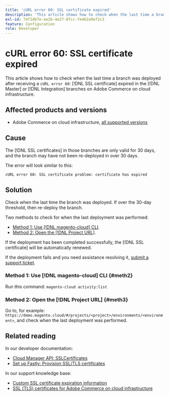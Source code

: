 ```yaml
---
title: 'cURL error 60: SSL certificate expired'
description: 'This article shows how to check when the last time a branch was deployed after receiving a cURL error 60: SSL certificate expired in the Master or Integration branches on Adobe Commerce on cloud infrastructure.'
exl-id: 74f1db7e-ee2b-4e27-8fcc-fe462a9e72c3
feature: Configuration
role: Developer
---
```

# cURL error 60: SSL certificate expired

This article shows how to check when the last time a branch was deployed after receiving a `cURL error 60`: [!DNL SSL certificate] expired in the [!DNL Master] or [!DNL Integration] branches on Adobe Commerce on cloud infrastructure.

## Affected products and versions

* Adobe Commerce on cloud infrastructure, [all supported versions](https://magento.com/sites/default/files/magento-software-lifecycle-policy.pdf)

## Cause

The [!DNL SSL certificates] in those branches are only valid for 30 days, and the branch may have not been re-deployed in over 30 days.

The error will look similar to this:

```cURL
cURL error 60: SSL certificate problem: certificate has expired
```

## Solution

Check when the last time the branch was deployed. If over the 30-day threshold, then re-deploy the branch.

Two methods to check for when the last deployment was performed:

* [Method 1: Use [!DNL magento-cloud] CLI](#meth2).
* [Method 2: Open the [!DNL Project URL]](#meth3).

If the deployment has been completed successfully, the [!DNL SSL certificate] will be automatically renewed.

If the deployment fails and you need assistance resolving it, [submit a support ticket](https://experienceleague.adobe.com/docs/commerce-knowledge-base/kb/help-center-guide/magento-help-center-user-guide.html#submit-ticket).

### Method 1: Use [!DNL magento-cloud] CLI {#meth2}

Run this command: `magento-cloud activity:list`

### Method 2: Open the [!DNL Project URL] {#meth3}

Go to, for example: `https://demo.magento.cloud/#/projects/<project>/environments/<environment>`, and check when the last deployment was performed.

## Related reading

In our developer documentation:

* [Cloud Manager API: SSLCertificates](https://developer.adobe.com/experience-cloud/cloud-manager/reference/api/#tag/SSLCertificates)
* [Set up Fastly: Provision SSL/TLS certificates](https://devdocs.magento.com/cloud/cdn/configure-fastly.html#provision-ssltls-certificates)

In our support knowledge base:

* [Custom SSL certificate expiration information](https://experienceleague.adobe.com/docs/commerce-knowledge-base/kb/troubleshooting/miscellaneous/custom-ssl-certificate-expiration-information.html)
* [SSL (TLS) certificates for Adobe Commerce on cloud infrastructure](https://experienceleague.adobe.com/docs/commerce-knowledge-base/kb/how-to/ssl-tls-certificates-for-magento-commerce-cloud-faq.html)
